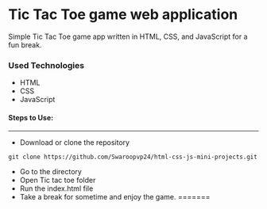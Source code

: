 
<h1>Tic Tac Toe game web application</h1>

<p>Simple Tic Tac Toe game app written in HTML, CSS, and JavaScript for a fun break.</p>

<h3>Used Technologies</h3>
<ul>
  <li>HTML</li>
  <li>CSS</li>
  <li>JavaScript</li>
</ul>


#### Steps to Use:

  

---

- Download or clone the repository
```
git clone https://github.com/Swaroopvp24/html-css-js-mini-projects.git
```
- Go to the directory
- Open Tic tac toe folder
- Run the index.html file
- Take a break for sometime and enjoy the game.
=======


